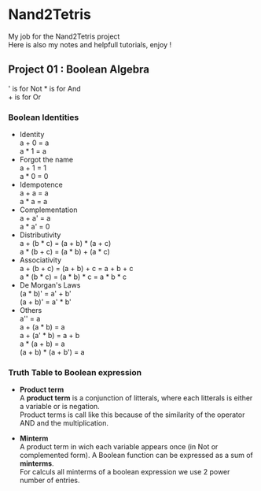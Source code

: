 # Nand2Tetris
My job for the Nand2Tetris project  
Here is also my notes and helpfull tutorials, enjoy ! 

## Project 01 : Boolean Algebra

' is for Not
\* is for And  
\+ is for Or  

### Boolean Identities

* Identity  
						a + 0 = a  
						a * 1 = a  
* Forgot the name  
						a + 1 = 1  
						a * 0 = 0  
* Idempotence  
						a + a = a  
						a * a = a  
* Complementation  
						a + a' = a  
						a * a' = 0  
* Distributivity  
						a + (b * c) = (a + b) * (a + c)  
						a * (b + c) = (a * b) + (a * c)  
* Associativity  
						a + (b + c) = (a + b) + c = a + b + c  
						a * (b * c) = (a * b) * c = a * b * c  
* De Morgan's Laws  
						(a * b)' = a' + b'  
						(a + b)' = a' * b'  
* Others  
						a'' = a  
						a + (a * b) = a  
						a + (a' * b) = a + b  
						a * (a + b) = a  
						(a + b) * (a + b') = a  

### Truth Table to Boolean expression
* **Product term**  
A **product term** is a conjunction of litterals, where each litterals is either a variable or is negation.  
Product terms is call like this because of the similarity of the operator AND and the multiplication.  

* **Minterm**  
A product term in wich each variable appears once (in Not or complemented form).  A Boolean function can be expressed as a sum of **minterms**.  
For calculs all minterms of a boolean expression we use 2 power number of entries.  
